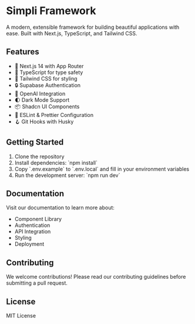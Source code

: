 # Simpli Framework

A modern, extensible framework for building beautiful applications with ease. Built with Next.js, TypeScript, and Tailwind CSS.

## Features

- 🚀 Next.js 14 with App Router
- 💪 TypeScript for type safety
- 🎨 Tailwind CSS for styling
- 🔒 Supabase Authentication
- 🤖 OpenAI Integration
- 🌓 Dark Mode Support
- 📦 Shadcn UI Components
- 🔧 ESLint & Prettier Configuration
- 🪝 Git Hooks with Husky

## Getting Started

1. Clone the repository
2. Install dependencies: \`npm install\`
3. Copy \`.env.example\` to \`.env.local\` and fill in your environment variables
4. Run the development server: \`npm run dev\`

## Documentation

Visit our documentation to learn more about:
- Component Library
- Authentication
- API Integration
- Styling
- Deployment

## Contributing

We welcome contributions! Please read our contributing guidelines before submitting a pull request.

## License

MIT License